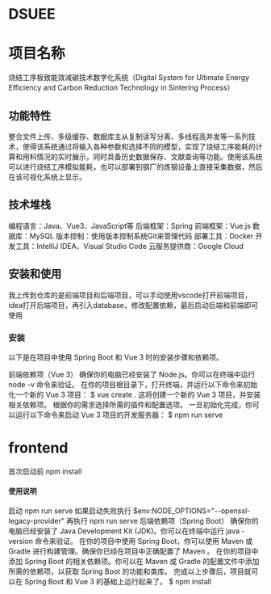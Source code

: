 # DSUEE
# 项目名称
烧结工序极致能效减碳技术数字化系统（Digital System for Ultimate Energy Efficiency and Carbon Reduction Technology in Sintering Process）

## 功能特性
整合文件上传、多级缓存、数据库主从复制读写分离、多线程高并发等一系列技术，使得该系统通过将输入各种参数和选择不同的模型，实现了烧结工序能耗的计算和用料情况的实时展示，同时具备历史数据保存、文献查询等功能。使用该系统可以进行烧结工序模拟能耗，也可以部署到钢厂的炼钢设备上直接采集数据，然后在该可视化系统上显示。

## 技术堆栈

编程语言：Java、Vue3、JavaScript等
后端框架：Spring
前端框架：Vue.js
数据库：MySQL
版本控制：使用版本控制系统Git来管理代码
部署工具：Docker
开发工具：IntelliJ IDEA、Visual Studio Code
云服务提供商：Google Cloud

## 安装和使用
我上传到仓库的是前端项目和后端项目，可以手动使用vscode打开前端项目，idea打开后端项目，再引入database，修改配置依赖，最后启动后端和前端即可使用

### 安装
以下是在项目中使用 Spring Boot 和 Vue 3 时的安装步骤和依赖项。

前端依赖项（Vue 3）
确保你的电脑已经安装了 Node.js。你可以在终端中运行 node -v 命令来验证。
在你的项目根目录下，打开终端，并运行以下命令来初始化一个新的 Vue 3 项目：
$ vue create .
这将创建一个新的 Vue 3 项目，并安装相关依赖项。
根据你的需求选择所需的插件和配置选项。
一旦初始化完成，你可以运行以下命令来启动 Vue 3 项目的开发服务器：
$ npm run serve
# frontend
首次启动前
npm install
#### 使用说明
启动
npm run serve
如果启动失败执行
$env:NODE_OPTIONS="--openssl-legacy-provider"
再执行
npm run serve
后端依赖项（Spring Boot）
确保你的电脑已经安装了 Java Development Kit (JDK)。你可以在终端中运行 java -version 命令来验证。
在你的项目中使用 Spring Boot，你可以使用 Maven 或 Gradle 进行构建管理。确保你已经在项目中正确配置了 Maven 。
在你的项目中添加 Spring Boot 的相关依赖项。你可以在 Maven 或 Gradle 的配置文件中添加所需的依赖项，以获取 Spring Boot 的功能和类库。
完成以上步骤后，项目就可以在 Spring Boot 和 Vue 3 的基础上运行起来了。
$ npm install
